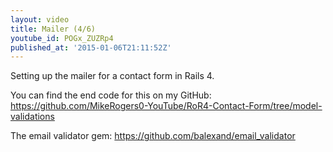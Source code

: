 ```yaml
---
layout: video
title: Mailer (4/6)
youtube_id: POGx_ZUZRp4
published_at: '2015-01-06T21:11:52Z'
---
```

Setting up the mailer for a contact form in Rails 4.

You can find the end code for this on my GitHub: https://github.com/MikeRogers0-YouTube/RoR4-Contact-Form/tree/model-validations

The email validator gem: https://github.com/balexand/email_validator